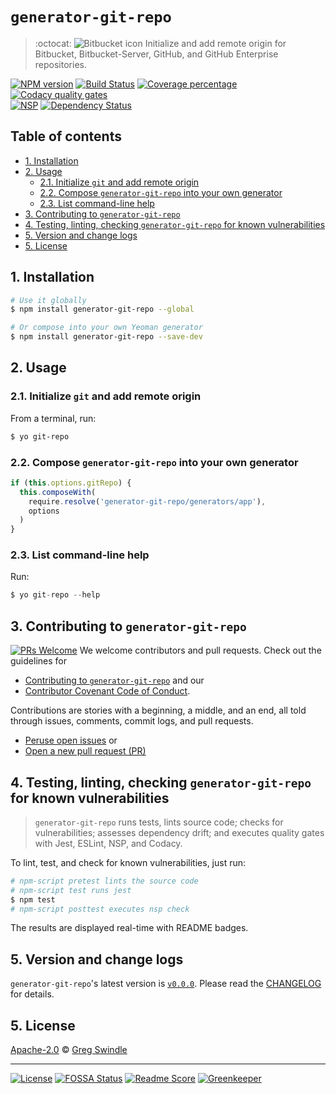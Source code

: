 # `generator-git-repo`
> :octocat: ![Bitbucket icon][bitbucket-image] Initialize and add remote origin for Bitbucket, Bitbucket-Server, GitHub, and GitHub Enterprise repositories.

[![NPM version][npm-image]][npm-url] [![Build Status][travis-image]][travis-url] [![Coverage percentage][coveralls-image]][coveralls-url] [![Codacy quality gates][codacy-img]][codacy-url]
<br>[![NSP][nsp-img]][nsp-url] [![Dependency Status][daviddm-image]][daviddm-url]

## Table of contents

<!-- toc -->

- [1. Installation](#1-installation)
- [2. Usage](#2-usage)
  * [2.1. Initialize `git` and add remote origin](#21-initialize-git-and-add-remote-origin)
  * [2.2. Compose `generator-git-repo` into your own generator](#22-compose-generator-git-repo-into-your-own-generator)
  * [2.3. List command-line help](#23-list-command-line-help)
- [3. Contributing to `generator-git-repo`](#3-contributing-to-generator-git-repo)
- [4. Testing, linting, checking `generator-git-repo` for known vulnerabilities](#4-testing-linting-checking-generator-git-repo-for-known-vulnerabilities)
- [5. Version and change logs](#5-version-and-change-logs)
- [5. License](#5-license)

<!-- tocstop -->

<!-- tocend -->

## 1. Installation

```sh
# Use it globally
$ npm install generator-git-repo --global

# Or compose into your own Yeoman generator
$ npm install generator-git-repo --save-dev
```

## 2. Usage

### 2.1. Initialize `git` and add remote origin

From a terminal, run:

```sh
$ yo git-repo
```

### 2.2. Compose `generator-git-repo` into your own generator

```js
if (this.options.gitRepo) {
  this.composeWith(
    require.resolve('generator-git-repo/generators/app'),
    options
  )
}
```

### 2.3. List command-line help

Run:

```js
$ yo git-repo --help
```

## 3. Contributing to `generator-git-repo`

[![PRs Welcome][makeapullrequest-image]][makeapullrequest-url] We welcome contributors and pull requests. Check out the guidelines for

* [Contributing to `generator-git-repo`](./.github/CONTRIBUTING.md) and our
* [Contributor Covenant Code of Conduct][code-of-conduct-url].

Contributions are stories with a beginning, a middle, and an end, all told through issues, comments, commit logs, and pull requests.

 * [Peruse open issues][issues-url] or
 * [Open a new pull request (PR)][pr-url]

## 4. Testing, linting, checking `generator-git-repo` for known vulnerabilities
> `generator-git-repo` runs tests, lints source code; checks for vulnerabilities; assesses dependency drift; and executes quality gates with Jest, ESLint, NSP, and Codacy.

To lint, test, and check for known vulnerabilities, just run:

```sh
# npm-script pretest lints the source code
# npm-script test runs jest
$ npm test
# npm-script posttest executes nsp check
```

The results are displayed real-time with README badges.

## 5. Version and change logs

`generator-git-repo`'s latest version is <!-- semver -->[`v0.0.0`][changelog-url]<!-- semverend -->. Please read the [CHANGELOG][changelog-url] for details.

## 5. License

[Apache-2.0][license-url] © [Greg Swindle](https://github.com/gregswindle)

---

[![License][license-image]][license-url] [![FOSSA Status][fossa-image]][fossa-url] [![Readme Score][readme-score-img]][readme-score-url] [![Greenkeeper][greenkeeper-img]][greenkeeper-url]


[author-url]: https://github.com/gregswindle
[bitbucket-image]: https://github.com/gregswindle/generator-git-repo/blob/master/.assets/media/img/bitbucket-favicon.ico_16x16.png
[changelog-url]: https://github.com/gregswindle/generator-git-repo/CHANGELOG.md
[codacy-img]: https://api.codacy.com/project/badge/Grade/fa4ade3f68a04b9cad26165a59ceb88e
[codacy-url]: https://www.codacy.com/app/greg_7/generator-git-repo?utm_source=github.com&amp;utm_medium=referral&amp;utm_content=gregswindle/generator-git-repo&amp;utm_campaign=Badge_Grade
[code-of-conduct-url]: https://github.com/gregswindle/generator-git-repo/blob/master/.github/CODE_OF_CONDUCT.md
[coveralls-image]: https://coveralls.io/repos/gregswindle/generator-git-repo/badge.svg
[coveralls-url]: https://coveralls.io/r/gregswindle/generator-git-repo
[daviddm-image]: https://david-dm.org/gregswindle/generator-git-repo.svg?theme=shields.io
[daviddm-url]: https://david-dm.org/gregswindle/generator-git-repo
[fossa-image]: https://app.fossa.io/api/projects/git%2Bhttps%3A%2F%2Fgithub.com%2Fgregswindle%2Fgenerator-git-repo.svg?type=shield
[fossa-url]: https://app.fossa.io/projects/git%2Bhttps%3A%2F%2Fgithub.com%2Fgregswindle%2Fgenerator-git-repo?ref=badge_shield
[greenkeeper-img]: https://badges.greenkeeper.io/gregswindle/generator-git-repo.svg?style=flat-square
[greenkeeper-url]: https://greenkeeper.io/
[issues-url]: https://github.com/gregswindle/generator-git-repo/issues
[license-image]: https://img.shields.io/badge/License-Apache%202.0-blue.svg?style=flat
[license-url]: https://github.com/gregswindle/generator-git-repo/blob/master/LICENSE
[makeapullrequest-image]: https://img.shields.io/badge/PRs-welcome-brightgreen.svg?style=flat
[makeapullrequest-url]: http://makeapullrequest.com
[npm-image]: https://badge.fury.io/js/generator-git-repo.svg
[npm-image]: https://badge.fury.io/js/generator-git-repo.svg
[npm-url]: https://npmjs.org/package/generator-git-repo
[npm-url]: https://npmjs.org/package/generator-git-repo
[nsp-img]: https://nodesecurity.io/orgs/gregswindle/projects/a3912719-529f-457f-9ff6-53fa70d8f475/badge
[nsp-url]: https://nodesecurity.io/orgs/gregswindle/projects/a3912719-529f-457f-9ff6-53fa70d8f475
[pr-url]: https://github.com/gregswindle/generator-git-repo/pulls
[readme-score-img]: http://readme-score-api.herokuapp.com/score.svg?url=https://github.com/gregswindle/generator-git-repo
[readme-score-url]: http://clayallsopp.github.io/readme-score?url=https://github.com/gregswindle/generator-git-repo
[travis-image]: https://travis-ci.org/gregswindle/generator-git-repo.svg?branch=master
[travis-url]: https://travis-ci.org/gregswindle/generator-git-repo
